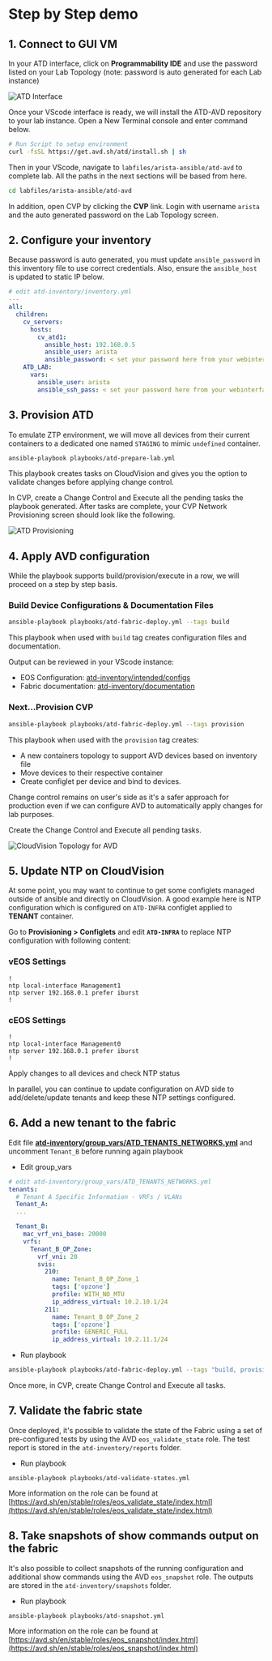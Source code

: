 # Step by Step demo

## 1. Connect to GUI VM

In your ATD interface, click on __Programmability IDE__ and use the password listed on your Lab Topology (note: password is auto generated for each Lab instance)

![ATD Interface](./docs/imgs/atd-interface.png)

Once your VScode interface is ready, we will install the ATD-AVD repository to your lab instance. Open a New Terminal console and enter command below.

```bash
# Run Script to setup environment
curl -fsSL https://get.avd.sh/atd/install.sh | sh
```

Then in your VScode, navigate to `labfiles/arista-ansible/atd-avd` to complete lab. All the paths in the next sections will be based from here.

```bash
cd labfiles/arista-ansible/atd-avd
```

In addition, open CVP by clicking the __CVP__ link. Login with username `arista` and the auto generated password on the Lab Topology screen.

## 2. Configure your inventory

Because password is auto generated, you must update `ansible_password` in this inventory file to use correct credentials. Also, ensure the `ansible_host` is updated to static IP below.

```yaml
# edit atd-inventory/inventory.yml
---
all:
  children:
    cv_servers:
      hosts:
        cv_atd1:
          ansible_host: 192.168.0.5
          ansible_user: arista
          ansible_password: < set your password here from your webinterface >
    ATD_LAB:
      vars:
        ansible_user: arista
        ansible_ssh_pass: < set your password here from your webinterface >
```

## 3. Provision ATD

To emulate ZTP environment, we will move all devices from their current containers to a dedicated one named `STAGING` to mimic `undefined` container.

```bash
ansible-playbook playbooks/atd-prepare-lab.yml
```

This playbook creates tasks on CloudVision and gives you the option to validate changes before applying change control.

In CVP, create a Change Control and Execute all the pending tasks the playbook generated. After tasks are complete, your CVP Network Provisioning screen should look like the following.

![ATD Provisioning](docs/imgs/atd-topo-provisioning.png)

## 4. Apply AVD configuration

While the playbook supports build/provision/execute in a row, we will proceed on a step by step basis.

### Build Device Configurations & Documentation Files

```bash
ansible-playbook playbooks/atd-fabric-deploy.yml --tags build
```

This playbook when used with `build` tag creates configuration files and documentation.

Output can be reviewed in your VScode instance:

* EOS Configuration: [atd-inventory/intended/configs](atd-inventory/intended/configs)
* Fabric documentation: [atd-inventory/documentation](atd-inventory/documentation)

### Next...Provision CVP

```bash
ansible-playbook playbooks/atd-fabric-deploy.yml --tags provision
```

This playbook when used with the `provision` tag creates:

* A new containers topology to support AVD devices based on inventory file
* Move devices to their respective container
* Create configlet per device and bind to devices.

Change control remains on user's side as it's a safer approach for production even if we can configure AVD to automatically apply changes for lab purposes.

Create the Change Control and Execute all pending tasks.

![CloudVision Topology for AVD](./docs/imgs/atd-topo-avd.png)

## 5. Update NTP on CloudVision

At some point, you may want to continue to get some configlets managed outside of ansible and directly on CloudVision. A good example here is NTP configuration which is configured on `ATD-INFRA` configlet applied to __TENANT__ container.

Go to __Provisioning > Configlets__ and edit __`ATD-INFRA`__ to replace NTP configuration with following content:

### vEOS Settings

```eos
!
ntp local-interface Management1
ntp server 192.168.0.1 prefer iburst
!
```

### cEOS Settings

```eos
!
ntp local-interface Management0
ntp server 192.168.0.1 prefer iburst
!
```

Apply changes to all devices and check NTP status

In parallel, you can continue to update configuration on AVD side to add/delete/update tenants and keep these NTP settings configured.

## 6. Add a new tenant to the fabric

Edit file __[atd-inventory/group_vars/ATD_TENANTS_NETWORKS.yml](atd-inventory/group_vars/ATD_TENANTS_NETWORKS.yml)__ and uncomment `Tenant_B` before running again playbook

* Edit group_vars

```yaml
# edit atd-inventory/group_vars/ATD_TENANTS_NETWORKS.yml
tenants:
  # Tenant A Specific Information - VRFs / VLANs
  Tenant_A:
  ...

  Tenant_B:
    mac_vrf_vni_base: 20000
    vrfs:
      Tenant_B_OP_Zone:
        vrf_vni: 20
        svis:
          210:
            name: Tenant_B_OP_Zone_1
            tags: ['opzone']
            profile: WITH_NO_MTU
            ip_address_virtual: 10.2.10.1/24
          211:
            name: Tenant_B_OP_Zone_2
            tags: ['opzone']
            profile: GENERIC_FULL
            ip_address_virtual: 10.2.11.1/24
```

* Run playbook

```bash
ansible-playbook playbooks/atd-fabric-deploy.yml --tags "build, provision"
```

Once more, in CVP, create Change Control and Execute all tasks.

## 7. Validate the fabric state

Once deployed, it's possible to validate the state of the Fabric using a set of
pre-configured tests by using the AVD `eos_validate_state` role. The test report
is stored in the `atd-inventory/reports` folder.

* Run playbook

```shell
ansible-playbook playbooks/atd-validate-states.yml
```

More information on the role can be found at
[https://avd.sh/en/stable/roles/eos_validate_state/index.html](https://avd.sh/en/stable/roles/eos_validate_state/index.html)

## 8. Take snapshots of show commands output on the fabric

It's also possible to collect snapshots of the running configuration and
additional show commands using the AVD `eos_snapshot` role. The outputs are
stored in the `atd-inventory/snapshots` folder.

* Run playbook

```shell
ansible-playbook playbooks/atd-snapshot.yml
```

More information on the role can be found at
[https://avd.sh/en/stable/roles/eos_snapshot/index.html](https://avd.sh/en/stable/roles/eos_snapshot/index.html)
